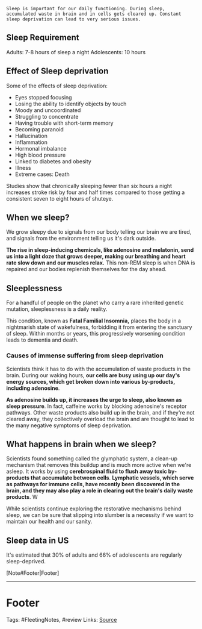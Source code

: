 `Sleep is important for our daily functioning. During sleep, accumulated waste in brain and in cells gets cleared up. Constant sleep deprivation can lead to very serious issues. `

## Sleep Requirement
Adults:  7-8 hours of sleep a night 
Adolescents: 10 hours

## Effect of Sleep deprivation
Some of the effects of sleep deprivation:
- Eyes stopped focusing 
- Losing the ability to identify objects by touch
- Moody and uncoordinated
- Struggling to concentrate
- Having trouble with short-term memory
- Becoming paranoid
- Hallucination 
- Inflammation
- Hormonal imbalance
- High blood pressure
- Linked to diabetes and obesity 
- Illness
- Extreme cases: Death

 Studies show that chronically sleeping fewer than six hours a night increases stroke risk by four and half times compared to those getting a consistent seven to eight hours of shuteye. 

## When we sleep?
We grow sleepy due to signals from our body telling our brain we are tired, and signals from the environment telling us it's dark outside. 

**The rise in sleep-inducing chemicals, like adenosine and melatonin, send us into a light doze  that grows deeper, making our breathing and heart rate slow down and our muscles relax.** This non-REM sleep is when DNA is repaired and our bodies replenish themselves for the day ahead. 

## Sleeplessness
For a handful of people on the planet who carry a rare inherited genetic mutation, sleeplessness is a daily reality. 

This condition, known as **Fatal Familial Insomnia,** places the body in a nightmarish state of wakefulness, forbidding it from entering the sanctuary of sleep. Within months or years, this progressively worsening condition leads to dementia and death. 

### Causes of immense suffering from sleep deprivation
Scientists think it has to do with the accumulation of waste products in the brain. During our waking hours, **our cells are busy using up our day's energy sources, which get broken down into various by-products, including adenosine**. 

**As adenosine builds up, it increases the urge to sleep, also known as sleep pressure**. In fact, caffeine works by blocking adenosine's receptor pathways. Other waste products also build up in the brain, and if they're not cleared away, they collectively overload the brain and are thought to lead to the many negative symptoms of sleep deprivation. 

## What happens in brain when we sleep?
Scientists found something called the glymphatic system, a clean-up mechanism that removes this buildup and is much more active when we're asleep. It works by using **cerebrospinal fluid to flush away toxic by-products that accumulate between cells**. **Lymphatic vessels, which serve as pathways for immune cells, have recently been discovered in the brain, and they may also play a role in clearing out the brain's daily waste products**. W

While scientists continue exploring the restorative mechanisms behind sleep, we can be sure that slipping into slumber is a necessity if we want to maintain our health and our sanity.

## Sleep data in US
It's estimated that 30% of adults and 66% of adolescents are regularly sleep-deprived. 


[Note#Footer|Footer]

---
# Footer
Tags: #FleetingNotes, #review
Links: 
[Source]()
<!--stackedit_data:
eyJoaXN0b3J5IjpbMTUyMzcxMjQ1NiwtMTQyOTcwNDEwMSw2Mj
EwNjYwMiwtNzEyNjQwNzkxXX0=
-->